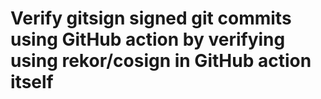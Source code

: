 # Verify gitsign signed git commits using GitHub action by verifying using rekor/cosign in GitHub action itself

